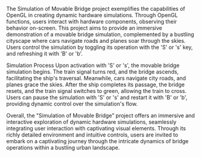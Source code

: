 The Simulation of Movable Bridge project exemplifies the capabilities of OpenGL in creating dynamic hardware simulations. Through OpenGL functions, users interact with hardware components, observing their behavior on-screen. This project aims to provide an immersive demonstration of a movable bridge simulation, complemented by a bustling cityscape where cars navigate roads and planes soar through the skies. Users control the simulation by toggling its operation with the 'S' or 's' key, and refreshing it with 'B' or 'b'.


Simulation Process
Upon activation with 'S' or 's', the movable bridge simulation begins. The train signal turns red, and the bridge ascends, facilitating the ship's traversal. Meanwhile, cars navigate city roads, and planes grace the skies. After the ship completes its passage, the bridge resets, and the train signal switches to green, allowing the train to cross. Users can pause the simulation with 'S' or 's' and restart it with 'B' or 'b', providing dynamic control over the simulation's flow.


Overall, the "Simulation of Movable Bridge" project offers an immersive and interactive exploration of dynamic hardware simulations, seamlessly integrating user interaction with captivating visual elements. Through its richly detailed environment and intuitive controls, users are invited to embark on a captivating journey through the intricate dynamics of bridge operations within a bustling urban landscape.
